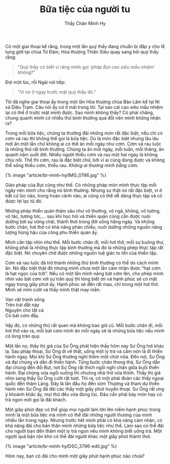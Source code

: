 ﻿---
title: Bữa tiệc của người tu
author: Thầy Chân Minh Hy
---

Có một giai thoại kể rằng, trong một lần quý thầy đang chuẩn bị đắp y cho lễ tụng giới tại chùa Từ Đàm, Hòa thượng Thiện Siêu quay sang hỏi quý thầy rằng:

> “Quý thầy có biết vì răng mình gọi *‘pháp Bụt cao siêu mầu nhiệm’* không?”

<p class="noIndent">Đợi một lúc, rồi Ngài nói tiếp:</p>

> “Vì nó ở ngay trước mặt quý thầy đó.”

Tôi đã nghe giai thoại ấy trong một lần Hòa thượng chùa Bảo Lâm kể tại Ni xá Diệu Trạm. Câu nói ấy cứ ở mãi trong tôi. Tại sao cái cao siêu mầu nhiệm lại có thể ở trước mặt mình được. Sao mình không thấy? Có phải chăng, chung quanh mình có nhiều thứ bình thường quá đỗi nên mình không nhận ra?

Trong mỗi bữa tiệc, chúng ta thường đãi những món rất đặc biệt, nếu chỉ có cơm và rau thì không thể gọi là bữa tiệc. Dù là món đặc biệt nhưng lâu lâu mới ăn một lần chứ không ai có thể ăn mỗi ngày như cơm. Cơm và rau luộc là những thứ rất bình thường. Chúng ta ăn mỗi ngày, mỗi tuần, mỗi tháng, ăn quanh năm suốt đời. Nhiều người thiếu cơm và rau một hai ngày là không chịu nổi. Thế thì cơm, rau là đặc biệt chứ, bởi vì ai cũng dùng được và không thể sống thiếu cơm, thiếu rau. *Không ai thương mình bằng cơm*.

{% image "article/br-minh-hy/IMG_0786.jpg" %}

Giáo pháp của Bụt cũng như thế. Có những pháp môn mình thực tập mỗi ngày nên mình cho rằng nó bình thường. Nhưng sự thật nó rất đặc biệt, vì ở bất cứ lúc nào, trong hoàn cảnh nào, ai cũng có thể dễ dàng thực tập và có được lợi lạc từ đó.

Những phép thiền quán thâm sâu như vô thường, vô ngã, không, vô tướng, vô tác, tương tức,… sau khi học hỏi và thiền quán cũng cần được nuôi dưỡng bởi sự vững chãi, thảnh thơi trong đời sống hằng ngày. Và những bước chân, hơi thở có khả năng phản chiếu, nuôi dưỡng những nguồn năng lượng hùng hậu của công phu thiền quán ấy.

Mình cần tập nhìn như thế. Mỗi bước chân đi, mỗi hơi thở, mỗi sự buông thư, không phải là những thực tập bình thường mà đó là những phép thực tập rất đặc biệt. Nó chuyên chở được những nguồn tuệ giác to lớn của thiền tập. 

Cơm và rau luộc đã trở thành những thứ bình thường có thể do cách mình ăn. Nó đặc biệt thật đó nhưng mình chưa một lần cảm nhận được “hạt cơm là hạt ngọc của trời”. Nếu có một lần mình nâng bát cơm lên, cho phép mình nhìn vào bát cơm với sự trân quý thì lòng biết ơn và hạnh phúc sẽ có mặt ngay trong giây phút ấy. Hạnh phúc sẽ đến rất mau, chỉ trong một hơi thở. Mình sẽ mỉm cười và thấy mình thật may mắn.

<div class="verse"><p>
    Vạn vật tranh sống</br>
    Trên trái đất này</br>  
    Nguyện cho tất cả</br>  
    Có bát cơm đầy.</p></div>

Vậy đó, có những thứ rất quen mà không bao giờ cũ. Mỗi bước chân đi, mỗi hơi thở vào ra, mỗi bát cơm mình ăn mỗi ngày sẽ là những bữa tiệc nếu mình có lòng trân quý.

Một lần nọ, thầy thị giả của Sư Ông phát hiện thấy hôm nay Sư Ông hơi khác lạ. Sau pháp thoại, Sư Ông đi về thất, uống một ly trà và cầm nón lá đi thiền hành ngay. Mọi khi Sư Ông thường nghỉ thêm một chút nữa. Đến nơi, Sư Ông xá đại chúng và dẫn đi thiền hành. Từng bước chân thong thả, Sư Ông dẫn đại chúng đến đồi Bụt, nơi Sư Ông rất thích ngồi nghỉ chân giữa buổi thiền hành. Đại chúng vừa ngồi xuống thì chuông nhà thờ vừa thỉnh. Thầy thị giả nhìn sang thấy Sư Ông cười rất tươi. Thì ra, có một phái đoàn các thầy ngoại quốc đến thăm Làng. Đây là lần đầu họ đến xóm Thượng và tham dự thiền hành nên Sư Ông đã đãi các thầy một giây phút huyền thoại. Sư Ông rất ưng ý khoảnh khắc ấy, mọi thứ đều vừa đúng lúc. Đâu cần phải bày món hay có trà ngon mới gọi là đãi khách. 

<!-- {% image "article/br-minh-hy/IMG_8496-edited.jpg" %} -->

Một giây phút đẹp có thể giúp mọi người làm lớn lên niềm hạnh phúc trong mình là một bữa tiệc mà mình có thể đãi những người thương của mình nhiều lần trong ngày. Nhưng trước hết mình phải có khả năng cảm nhận, có khả năng đãi cho bản thân mình những bữa tiệc như thế. Làm sao có thể đãi cho người bạn đến thăm một ly trà ngon nếu mình không biết uống trà. Một người quá bận rộn khó có thể đãi người khác một giây phút thảnh thơi. 

{% image "article/br-minh-hy/DSC_3796-edit.jpg" %}

Hôm nay, bạn có đãi cho mình một giây phút hạnh phúc nào chưa?
